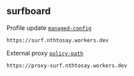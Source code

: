 ## surfboard

Profile update [`managed-config`]([https://raw.githubusercontent.com/nthtosay1/conf/main/surfboard/profile](https://github.com/nthtosayabc/conf/edit/main/surfboard/profile))
```
https://surf.nthtosay.workers.dev
```

External proxy [`policy-path`](https://raw.githubusercontent.com/nthtosay1/conf/main/surfboard/proxy)
```
https://proxy-surf.nthtosay.workers.dev
```
